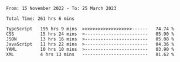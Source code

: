 <!-- <div align="center">
  
  ![](https://raw.githubusercontent.com/iaizawa0623/github-stats/master/generated/overview.svg#gh-dark-mode-only)
  ![](https://raw.githubusercontent.com/iaizawa0623/github-stats/master/generated/overview.svg#gh-light-mode-only)
  ![](https://raw.githubusercontent.com/iaizawa0623/github-stats/master/generated/languages.svg#gh-dark-mode-only)
  ![](https://raw.githubusercontent.com/iaizawa0623/github-stats/master/generated/languages.svg#gh-light-mode-only)

</div> -->


<!--
<a href="https://github.com/anuraghazra/github-readme-stats">
  <img src="https://github-readme-stats.vercel.app/api?username=iaizawa0623&show_icons=true&count_private=true&theme=dracula&line_height=40" />
  <img src="https://github-readme-stats.vercel.app/api/top-langs/?username=iaizawa0623&count_private=true&theme=dracula" />
</a>

***
-->

<!--START_SECTION:waka-->

```text
From: 15 November 2022 - To: 25 March 2023

Total Time: 261 hrs 6 mins

TypeScript   195 hrs 9 mins  >>>>>>>>>>>>>>>>>>>------   74.74 %
CSS          15 hrs 24 mins  >------------------------   05.90 %
JSON         13 hrs 16 mins  >------------------------   05.08 %
JavaScript   11 hrs 22 mins  >------------------------   04.36 %
YAML         10 hrs 10 mins  >------------------------   03.90 %
XML          4 hrs 13 mins   -------------------------   01.62 %
```

<!--END_SECTION:waka-->
